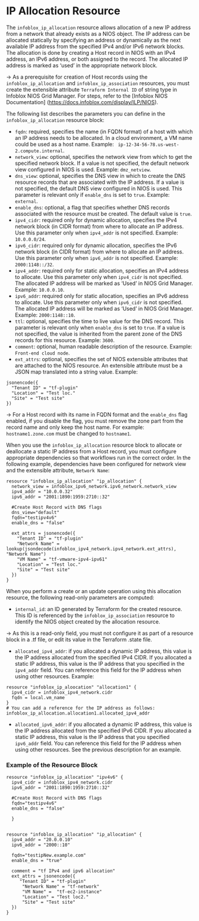 # IP Allocation Resource

The `infoblox_ip_allocation` resource allows allocation of a new IP address from a network that already exists as a NIOS object. The IP address can be allocated statically by specifying an address or dynamically as the next available IP address from the specified IPv4 and/or IPv6 network blocks.
The allocation is done by creating a Host record in NIOS with an IPv4 address, an IPv6 address, or both assigned to the record. The allocated IP address is marked as ‘used’ in the appropriate network block.

-> As a prerequisite for creation of Host records using the `infoblox_ip_allocation` and `infoblox_ip_association` resources, you must create the extensible attribute `Terraform Internal ID` of string type in Infoblox NIOS Grid Manager. For steps, refer to the [Infoblox NIOS Documentation] (https://docs.infoblox.com/display/ILP/NIOS).

The following list describes the parameters you can define in the `infoblox_ip_allocation` resource block:

* `fqdn`: required, specifies the name (in FQDN format) of a host with which an IP address needs to be allocated.
  In a cloud environment, a VM name could be used as a host name. Example: ` ip-12-34-56-78.us-west-2.compute.internal`.
* `network_view`: optional, specifies the network view from which to get the specified network block.
  If a value is not specified, the default network view configured in NIOS is used. Example: `dmz_netview`.
* `dns_view`: optional, specifies the DNS view in which to create the DNS resource records that are associated with the IP address. If a value is not specified, the default DNS view configured in NIOS is used. This parameter is relevant only if `enable_dns` is set to `true`. Example: `external`.
* `enable_dns`: optional, a flag that specifies whether DNS records associated with the resource must be created. The default value is `true`.
* `ipv4_cidr`: required only for dynamic allocation, specifies the IPv4 network block (in CIDR format) from where to allocate an IP address. Use this parameter only when `ipv4_addr` is not specified. Example: `10.0.0.0/24`.
* `ipv6_cidr`: required only for dynamic allocation, specifies the IPv6 network block (in CIDR format) from where to allocate an IP address. Use this parameter only when `ipv6_addr` is not specified. Example: `2000:1148::/32`.
* `ipv4_addr`: required only for static allocation, specifies an IPv4 address to allocate. Use this parameter only when `ipv4_cidr` is not specified. The allocated IP address will be marked as ‘Used’ in NIOS Grid Manager. Example: `10.0.0.10`.
* `ipv6_addr`: required only for static allocation, specifies an IPv6 address to allocate. Use this parameter only when `ipv6_cidr` is not specified. The allocated IP address will be marked as ‘Used’ in NIOS Grid Manager. Example: `2000:1148::10`.
* `ttl`: optional, specifies the time to live value for the DNS record. This parameter is relevant only when `enable_dns` is set to `true`. If a value is not specified, the value is inherited from the parent zone of the DNS records for this resource. Example: `3600`.
* `comment`: optional, human readable description of the resource. Example: `Front-end cloud node`.
* `ext_attrs`: optional, specifies the set of NIOS extensible attributes that are attached to the NIOS resource. An extensible attribute must be a JSON map translated into a string value. Example:
```
jsonencode({
  "Tenant ID" = "tf-plugin"
  "Location" = "Test loc."
  "Site" = "Test site"
})
```

-> For a Host record with its name in FQDN format and the `enable_dns` flag enabled, if you disable the flag, you must remove the zone part from the record name and only keep the host name.
For example: `hostname1.zone.com` must be changed to `hostname1`.

When you use the `infoblox_ip_allocation` resource block to allocate or deallocate a static IP address from a Host record, you must configure appropriate dependencies so that workflows run in the correct order. In the following example, dependencies have been configured for network view and the extensible attribute, `Network Name`:

```hcl
resource "infoblox_ip_allocation" "ip_allocation" {
  network_view = infoblox_ipv6_network.ipv6_network.network_view
  ipv4_addr = "10.0.0.32"
  ipv6_addr = "2001:1890:1959:2710::32"

  #Create Host Record with DNS flags
  dns_view="default"
  fqdn="testipv4v6"
  enable_dns = "false"

  ext_attrs = jsonencode({
    "Tenant ID" = "tf-plugin"
    "Network Name" = lookup(jsondecode(infoblox_ipv4_network.ipv4_network.ext_attrs), "Network Name")
    "VM Name" = "tf-vmware-ipv4-ipv61"
    "Location" = "Test loc."
    "Site" = "Test site"
  })
}
```

When you perform a create or an update operation using this allocation resource, the following read-only parameters are computed:

* `internal_id`: an ID generated by Terraform for the created resource. This ID is referenced by the `infoblox_ip_association` resource to identify the NIOS object created by the allocation resource.

-> As this is a read-only field, you must not configure it as part of a resource block in a .tf file, or edit its value in the Terraform .state file.

* `allocated_ipv4_addr`: if you allocated a dynamic IP address, this value is the IP address allocated from the specified IPv4 CIDR. If you allocated a static IP address, this value is the IP address that you specified in the `ipv4_addr` field. You can reference this field for the IP address when using other resources. Example:
```hcl
resource "infoblox_ip_aloocation" "allocation1" {
  ipv4_cidr = infoblox_ipv4_network.cidr
  fqdn = local.vm_name
}
# You can add a reference for the IP address as follows: infoblox_ip_allocation.allocation1.allocated_ipv4_addr
```

* `allocated_ipv6_addr`: if you allocated a dynamic IP address, this value is the IP address allocated from the specified IPv6 CIDR. If you allocated a static IP address, this value is the IP address that you specified `ipv6_addr` field.
  You can reference this field for the IP address when using other resources. See the previous description for an example.

### Example of the Resource Block

```hcl
resource "infoblox_ip_allocation" "ipv4v6" {
  ipv4_cidr = infoblox_ipv4_network.cidr
  ipv6_addr = "2001:1890:1959:2710::32"

  #Create Host Record with DNS flags
  fqdn="testipv4v6"
  enable_dns = "false"

  }


resource "infoblox_ip_allocation" "ip_allocation" {
  ipv4_addr = "20.0.0.10"
  ipv6_addr = "2000::10"    

  fqdn="testipNew.example.com"
  enable_dns = "true"  

  comment = "tf IPv4 and ipv6 allocation"
  ext_attrs = jsonencode({
     "Tenant ID" = "tf-plugin"
      "Network Name" = "tf-network"
      "VM Name" =  "tf-ec2-instance"
      "Location" = "Test loc2."
      "Site" = "Test site"
  })
}
```
